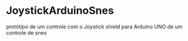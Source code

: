 # JoystickArduinoSnes
protótipo de um controle com o Joystick shield para Arduino UNO de um controle de snes
